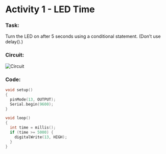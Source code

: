 # Activity 1 - LED Time

### Task:
Turn the LED on after 5 seconds using a conditional statement. (Don’t use delay().)

### Circuit:
![Circuit](https://github.com/bmesbuildteamucla/Workshop-2/blob/master/Activity%201%20-%20LED%20Time/Activity%201.PNG)

### Code:
```C++
void setup()
{
  pinMode(13, OUTPUT);
  Serial.begin(9600);
}

void loop()
{
  int time = millis();
  if (time >= 5000) {
    digitalWrite(13, HIGH);
  }
}
```
